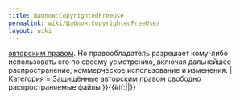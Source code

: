 ```yaml
---
title: Шаблон:CopyrightedFreeUse
permalink: wiki/Шаблон:CopyrightedFreeUse/
layout: wiki
---
```


[авторским правом](/wiki/Wikipedia:ru:Авторское_право "wikilink"). Но
правообладатель разрешает кому-либо использовать его по своему
усмотрению, включая дальнейшее распространение, коммерческое
использование и изменения. \| Категория = Защищённые авторским правом
свободно распространяемые файлы
}}{{\#if:\|\|<includeonly>[](Категория:Защищённые_авторским_правом_свободно_распространяемые_файлы "wikilink")</includeonly>}}<noinclude></noinclude>
